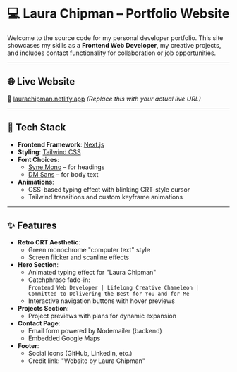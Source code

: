 # 💻 Laura Chipman – Portfolio Website

Welcome to the source code for my personal developer portfolio. This site showcases my skills as a **Frontend Web Developer**, my creative projects, and includes contact functionality for collaboration or job opportunities.

---

## 🌐 Live Website

🔗 [laurachipman.netlify.app](https://laurachipman.netlify.app) *(Replace this with your actual live URL)*

---

## 🧰 Tech Stack

- **Frontend Framework**: [Next.js](https://nextjs.org/)
- **Styling**: [Tailwind CSS](https://tailwindcss.com/)
- **Font Choices**:
    - [Syne Mono](https://fonts.google.com/specimen/Syne+Mono) – for headings
    - [DM Sans](https://fonts.google.com/specimen/DM+Sans) – for body text
- **Animations**:
    - CSS-based typing effect with blinking CRT-style cursor
    - Tailwind transitions and custom keyframe animations

---

## ✨ Features

- **Retro CRT Aesthetic**:
    - Green monochrome "computer text" style
    - Screen flicker and scanline effects
- **Hero Section**:
    - Animated typing effect for "Laura Chipman"
    - Catchphrase fade-in:  
      `Frontend Web Developer | Lifelong Creative Chameleon | Committed to Delivering the Best for You and for Me`
    - Interactive navigation buttons with hover previews
- **Projects Section**:
    - Project previews with plans for dynamic expansion
- **Contact Page**:
    - Email form powered by Nodemailer (backend)
    - Embedded Google Maps
- **Footer**:
    - Social icons (GitHub, LinkedIn, etc.)
    - Credit link: "Website by Laura Chipman"
